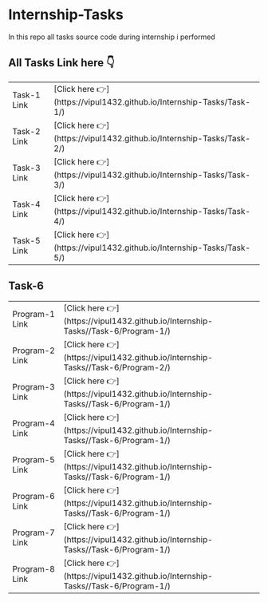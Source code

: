# Internship-Tasks
In this repo all tasks source code during internship i performed

<h2>
  All Tasks Link here 👇
</h2>

<table>
  <tr>
    <td> Task-1 Link</td>
    <td> 
    [Click here 👉](https://vipul1432.github.io/Internship-Tasks/Task-1/) 
    </td>
  </tr>
  <tr>
    <td> Task-2 Link</td>
    <td> 
    [Click here 👉](https://vipul1432.github.io/Internship-Tasks/Task-2/) 
    </td>
  </tr> 
  <tr>
    <td> Task-3 Link</td>
    <td> 
    [Click here 👉](https://vipul1432.github.io/Internship-Tasks/Task-3/) 
    </td>
  </tr>
  <tr>
    <td> Task-4 Link</td>
    <td> 
    [Click here 👉](https://vipul1432.github.io/Internship-Tasks/Task-4/) 
    </td>
  </tr>
  <tr>
    <td> Task-5 Link</td>
    <td> 
    [Click here 👉](https://vipul1432.github.io/Internship-Tasks/Task-5/) 
    </td>
  </tr>
</table>

<table>
<h2>Task-6</h2>
  <tr>
    <td> Program-1 Link</td>
    <td> 
    [Click here 👉](https://vipul1432.github.io/Internship-Tasks//Task-6/Program-1/) 
    </td>
  </tr>
  <tr>
    <td> Program-2 Link</td>
    <td> 
    [Click here 👉](https://vipul1432.github.io/Internship-Tasks//Task-6/Program-2/)
    </td>
  </tr> 
  <tr>
    <td> Program-3 Link</td>
    <td> 
    [Click here 👉](https://vipul1432.github.io/Internship-Tasks//Task-6/Program-1/) 
    </td>
  </tr>
  <tr>
    <td> Program-4 Link</td>
    <td>
    [Click here 👉](https://vipul1432.github.io/Internship-Tasks//Task-6/Program-1/)
    </td>
  </tr>
  <tr>
    <td> Program-5 Link</td>
    <td> 
    [Click here 👉](https://vipul1432.github.io/Internship-Tasks//Task-6/Program-1/) 
    </td>
  </tr>
  <tr>
    <td> Program-6 Link</td>
    <td> 
    [Click here 👉](https://vipul1432.github.io/Internship-Tasks//Task-6/Program-1/) 
    </td>
  </tr>
  <tr>
    <td> Program-7 Link</td>
    <td> 
    [Click here 👉](https://vipul1432.github.io/Internship-Tasks//Task-6/Program-1/) 
    </td>
  </tr>
  <tr>
    <td> Program-8 Link</td>
    <td> 
    [Click here 👉](https://vipul1432.github.io/Internship-Tasks//Task-6/Program-1/) 
    </td>
  </tr>
</table>
 
